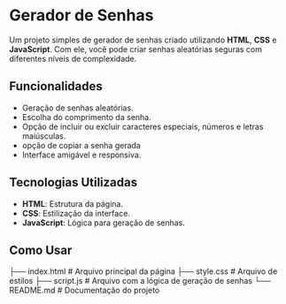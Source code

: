 # Gerador de Senhas

Um projeto simples de gerador de senhas criado utilizando **HTML**, **CSS** e **JavaScript**. Com ele, você pode criar senhas aleatórias seguras com diferentes níveis de complexidade.

## Funcionalidades

- Geração de senhas aleatórias.
- Escolha do comprimento da senha.
- Opção de incluir ou excluir caracteres especiais, números e letras maiúsculas.
- opção de copiar a senha gerada
- Interface amigável e responsiva.


## Tecnologias Utilizadas

- **HTML**: Estrutura da página.
- **CSS**: Estilização da interface.
- **JavaScript**: Lógica para geração de senhas.

## Como Usar

├── index.html         # Arquivo principal da página
├── style.css          # Arquivo de estilos
├── script.js          # Arquivo com a lógica de geração de senhas
└── README.md          # Documentação do projeto
